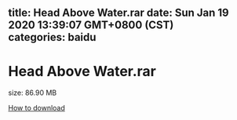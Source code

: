 
title: Head Above Water.rar
date: Sun Jan 19 2020 13:39:07 GMT+0800 (CST)    
categories: baidu
---

# Head Above Water.rar
size: 86.90 MB
 
 

[How to download](https://bpcam.bemobtrk.com/go/2ceec3aa-1ca2-46d6-b9ff-aaa5c184517c?jno=1669)